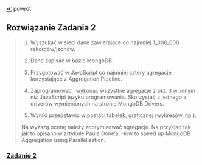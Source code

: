 ﻿[&#8810;](../README.md) powrót

## Rozwiązanie Zadania 2

> 1. Wyszukać w sieci dane zawierające co najmniej 1_000_000 rekordów/jsonów.
>
> 2. Dane zapisać w bazie MongoDB.
>
> 3. Przygotować w JavaScript co najmniej cztery agregacje korzystające z Aggregation Pipeline.
>
> 4. Zaprogramować i wykonać wszystkie agregacje z pkt. 3 w_innym niż JavaScript języku programowania. Skorzystać z jednego z driverów wymienionych na stronie MongoDB Drivers.
>
> 5. Wyniki przedstawić w postaci tabelek, graficznej (wykresów, itp.).
>
> Na wyższą ocenę należy zoptymizować agregacje. Na przykład tak jak to opisano w artykule Paula Done’a, How to speed up MongoDB Aggregation using Parallelisation.

<h3><a href="./exercise2/2.md">Zadanie 2</a></h3>